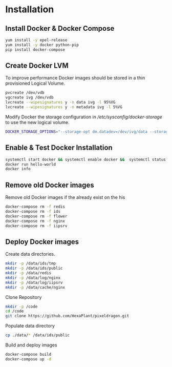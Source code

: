 # Installation
 
 
## Install Docker & Docker Compose

```bash
yum install -y epel-release
yum install -y docker python-pip
pip install docker-compose
```
 
## Create Docker LVM

To improve performance Docker images should be stored in a thin provisioned Logical Volume.

```bash
pvcreate /dev/vdb
vgcreate ivg /dev/vdb
lvcreate --wipesignatures y -n data ivg -l 95%VG
lvcreate --wipesignatures y -n metadata ivg -l 5%VG
```

Modify Docker the storage configuration in */etc/sysconfig/docker-storage* to use the new logical volume.

```bash
DOCKER_STORAGE_OPTIONS="--storage-opt dm.datadev=/dev/ivg/data --storage-opt dm.metadatadev=/dev/ivg/metadata"
```

## Enable & Test Docker Installation

```bash
systemctl start docker && systemctl enable docker &&  systemctl status docker
docker run hello-world
docker info
```
## Remove old Docker images

Remove old Docker images if the already exist on the his

```bash
docker-compose rm -f redis
docker-compose rm -f ids
docker-compose rm -f flower
docker-compose rm -f nginx
docker-compose rm -f iipsrv
```


##  Deploy Docker images

Create data directories.

```bash
mkdir -p /data/ids/tmp
mkdir -p /data/ids/public
mkdir -p /data/redis
mkdir -p /data/log/nginx
mkdir -p /data/log/iipsrv
mkdir -p /data/cache/nginx
```
Clone Repository

```bash
mkdir -p /code
cd /code 
git clone https://github.com/HexaPlant/pixeldragon.git
```
Populate data directory

```bash
cp ./data/* /data/ids/public
```
Build and deploy images

```bash
docker-compose build
docker-compose up -d
```


